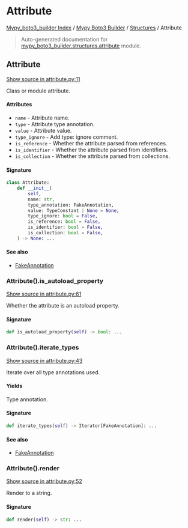 # Attribute

[Mypy_boto3_builder Index](../../README.md#mypy_boto3_builder-index) / [Mypy Boto3 Builder](../index.md#mypy-boto3-builder) / [Structures](./index.md#structures) / Attribute

> Auto-generated documentation for [mypy_boto3_builder.structures.attribute](https://github.com/youtype/mypy_boto3_builder/blob/main/mypy_boto3_builder/structures/attribute.py) module.

## Attribute

[Show source in attribute.py:11](https://github.com/youtype/mypy_boto3_builder/blob/main/mypy_boto3_builder/structures/attribute.py#L11)

Class or module attribute.

#### Attributes

- `name` - Attribute name.
- `type` - Attribute type annotation.
- `value` - Attribute value.
- `type_ignore` - Add type: ignore comment.
- `is_reference` - Whether the attribute parsed from references.
- `is_identifier` - Whether the attribute parsed from identifiers.
- `is_collection` - Whether the attribute parsed from collections.

#### Signature

```python
class Attribute:
    def __init__(
        self,
        name: str,
        type_annotation: FakeAnnotation,
        value: TypeConstant | None = None,
        type_ignore: bool = False,
        is_reference: bool = False,
        is_identifier: bool = False,
        is_collection: bool = False,
    ) -> None: ...
```

#### See also

- [FakeAnnotation](../type_annotations/fake_annotation.md#fakeannotation)

### Attribute().is_autoload_property

[Show source in attribute.py:61](https://github.com/youtype/mypy_boto3_builder/blob/main/mypy_boto3_builder/structures/attribute.py#L61)

Whether the attribute is an autoload property.

#### Signature

```python
def is_autoload_property(self) -> bool: ...
```

### Attribute().iterate_types

[Show source in attribute.py:43](https://github.com/youtype/mypy_boto3_builder/blob/main/mypy_boto3_builder/structures/attribute.py#L43)

Iterate over all type annotations used.

#### Yields

Type annotation.

#### Signature

```python
def iterate_types(self) -> Iterator[FakeAnnotation]: ...
```

#### See also

- [FakeAnnotation](../type_annotations/fake_annotation.md#fakeannotation)

### Attribute().render

[Show source in attribute.py:52](https://github.com/youtype/mypy_boto3_builder/blob/main/mypy_boto3_builder/structures/attribute.py#L52)

Render to a string.

#### Signature

```python
def render(self) -> str: ...
```
